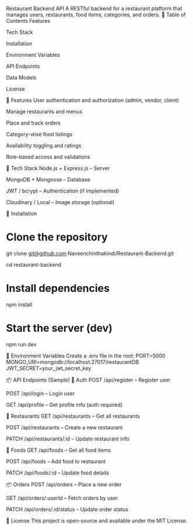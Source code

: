 Restaurant Backend API
A RESTful backend for a restaurant platform that manages users, restaurants, food items, categories, and orders.
🧾 Table of Contents
  Features
  
  Tech Stack
  
  Installation
  
  Environment Variables
  
  API Endpoints
  
  Data Models
  
  License

🚀 Features
User authentication and authorization (admin, vendor, client)

Manage restaurants and menus

Place and track orders

Category-wise food listings

Availability toggling and ratings

Role-based access and validations

🧰 Tech Stack
Node.js + Express.js – Server

MongoDB + Mongoose – Database

JWT / bcrypt – Authentication (if implemented)

Cloudinary / Local – Image storage (optional)

🔧 Installation
# Clone the repository
git clone git@github.com:Naveenchinthakindi/Restaurant-Backend.git

cd restaurant-backend

# Install dependencies
npm install

# Start the server (dev)
npm run dev

🔐 Environment Variables
Create a .env file in the root:
PORT=5000
MONGO_URI=mongodb://localhost:27017/restaurantDB
JWT_SECRET=your_jwt_secret_key

📦 API Endpoints (Sample)
👤 Auth
POST /api/register – Register user

POST /api/login – Login user

GET /api/profile – Get profile info (auth required)

🍴 Restaurants
GET /api/restaurants – Get all restaurants

POST /api/restaurants – Create a new restaurant

PATCH /api/restaurants/:id – Update restaurant info

🍔 Foods
GET /api/foods – Get all food items

POST /api/foods – Add food to restaurant

PATCH /api/foods/:id – Update food details

📦 Orders
POST /api/orders – Place a new order

GET /api/orders/:userId – Fetch orders by user

PATCH /api/orders/:id/status – Update order status

📝 License
This project is open-source and available under the MIT License.
